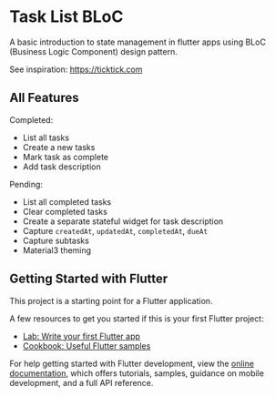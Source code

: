 # Task List BLoC

A basic introduction to state management in flutter apps using BLoC (Business Logic Component) design pattern.

See inspiration: https://ticktick.com

## All Features

Completed:

- List all tasks
- Create a new tasks
- Mark task as complete
- Add task description

Pending:

- List all completed tasks
- Clear completed tasks
- Create a separate stateful widget for task description
- Capture `createdAt`, `updatedAt`, `completedAt`, `dueAt`
- Capture subtasks
- Material3 theming

## Getting Started with Flutter

This project is a starting point for a Flutter application.

A few resources to get you started if this is your first Flutter project:

- [Lab: Write your first Flutter app](https://docs.flutter.dev/get-started/codelab)
- [Cookbook: Useful Flutter samples](https://docs.flutter.dev/cookbook)

For help getting started with Flutter development, view the
[online documentation](https://docs.flutter.dev/), which offers tutorials,
samples, guidance on mobile development, and a full API reference.
